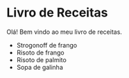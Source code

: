 # Livro de Receitas

Olá! Bem vindo ao meu livro de receitas.

 - Strogonoff de frango
 - Risoto de frango
 - Risoto de palmito
 - Sopa de galinha

